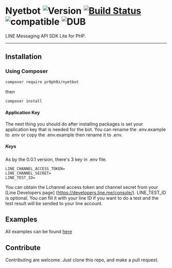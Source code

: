 # Nyetbot ![Version](https://img.shields.io/badge/version-0.2.1-brightgreen.svg) [![Build Status](https://travis-ci.com/pr0ph0z/nyetbot.svg?branch=master)](https://travis-ci.com/pr0ph0z/nyetbot) ![compatible](https://img.shields.io/badge/PHP%207-Compatible-brightgreen.svg) ![DUB](https://img.shields.io/dub/l/vibe-d.svg)
LINE Messaging API SDK Lite for PHP.

----------

## Installation
### Using Composer

```sh
composer require pr0ph0z/nyetbot
```

then

```sh
composer install
```

#### Application Key

The next thing you should do after installing packages is set your application key that is needed for the bot.
You can rename the .env.example to .env or copy the .env.example then rename it to .env.

##### Keys
As by the 0.0.1 version, there's 3 key in .env file.

```
LINE_CHANNEL_ACCESS_TOKEN=
LINE_CHANNEL_SECRET=
LINE_TEST_ID=
```

You can obtain the Lchannel access token and channel secret from your [Line Developers page] (https://developers.line.me/console/).
LINE_TEST_ID is optional. You can fill it with your line ID if you want to do a test and the test result will be sended to your line account.

## Examples

All examples can be found [here](https://github.com/pr0ph0z/nyetbot/tree/dev/examples)

## Contribute

Contributing are welcome. Just clone this repo, and make a pull request.
